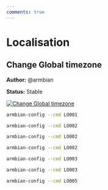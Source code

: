 ```yaml
---
comments: true
---
```


# Localisation

## Change Global timezone

**Author:** @armbian

**Status:** Stable


<!--- section image START from tools/include/images/LO001.png --->
[![Change Global timezone](/images/LO001.png)](#)
<!--- section image STOP from tools/include/images/LO001.png --->


~~~ bash title="Change Global timezone:"
armbian-config --cmd LO001
~~~


~~~ bash title="Change Locales reconfigure the language and character set:"
armbian-config --cmd LO002
~~~


~~~ bash title="Change Locales reconfigure the language and character set:"
armbian-config --cmd LO002
~~~


~~~ bash title="Change Locales reconfigure the language and character set:"
armbian-config --cmd LO002
~~~


~~~ bash title="Change Keyboard layout:"
armbian-config --cmd LO003
~~~


~~~ bash title="Change Keyboard layout:"
armbian-config --cmd LO003
~~~


~~~ bash title="Change System Hostname:"
armbian-config --cmd LO005
~~~
